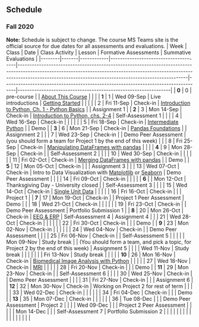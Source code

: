 ## Schedule
### Fall 2020

**Note:** Schedule is subject to change. The course MS Teams site is the official source for due dates for all assessments and evaluations.
| Week   | Class | Date       | Class Activity                       | Lesson                                                                                                                                                                                                                            | Formative Assessments                                                             | Summative Evaluations                                          |
|--------|-------|------------|--------------------------------------|-----------------------------------------------------------------------------------------------------------------------------------------------------------------------------------------------------------------------------------|-----------------------------------------------------------------------------------|----------------------------------------------------------------|
| **0**  | 0     | pre-course |                                      | [About This Course](https://dalpsychneuro.github.io/NESC_3505_textbook/1/why.html)                                                                                                                                                |                                                                                   |                                                                |
| **1**  | 1     | Wed 09-Sep | Live introductions                   | [Getting Started](https://dalpsychneuro.github.io/NESC_3505_textbook/2/learning_objectives.html)                                                                                                                                  |                                                                                   |                                                                |
|        | 2     | Fri 11-Sep | Check-in                             | [Introduction to Python, Ch. 1 - Python Basics](https://learn.datacamp.com/courses/intro-to-python-for-data-science)                                                                                                              |                                                                                   | Assignment 1                                                   |
| **2**  | 3     | Mon 14-Sep | Check-in                             | [Introduction to Python, chs. 2-4](https://learn.datacamp.com/courses/intro-to-python-for-data-science)                                                                                                                           | Self-Assessment 1                                                                 |                                                                |
|        | 4     | Wed 16-Sep | Check-in                             |                                                                                                                                                                                                                                   |                                                                                   |                                                                |
|        | 5     | Fri 18-Sep | Check-in                             | [Intermediate Python](https://learn.datacamp.com/courses/intermediate-python-for-data-science)                                                                                                                                    |                                                                                   | Demo                                                           |
| **3**  | 6     | Mon 21-Sep | Check-in                             | [Pandas Foundations](https://www.datacamp.com/courses/pandas-foundations)                                                                                                                                                         |                                                                                   | Assignment 2                                                   |
|        | 7     | Wed 23-Sep | Check-in                             |                                                                                                                                                                                                                                   | Demo Peer Assessment                                                              | (you should form a team for Project 1 by the end of this week) |
|        | 8     | Fri 25-Sep | Check-in                             | [Manipulating DataFrames with pandas](https://www.datacamp.com/courses/manipulating-dataframes-with-pandas)                                                                                                                       |                                                                                   |                                                                |
| **4**  | 9     | Mon 28-Sep | Check-in                             |                                                                                                                                                                                                                                   | Self-Assessment 2                                                                 |                                                                |
|        | 10    | Wed 30-Sep | Check-in                             |                                                                                                                                                                                                                                   |                                                                                   |                                                                |
|        | 11    | Fri 02-Oct | Check-in                             | [Merging DataFrames with pandas](https://www.datacamp.com/courses/merging-dataframes-with-pandas)                                                                                                                                 |                                                                                   | Demo                                                           |
| **5**  | 12    | Mon 05-Oct | Check-in                             |                                                                                                                                                                                                                                   |                                                                                   | Assignment 3                                                   |
|        | 13    | Wed 07-Oct | Check-in                             | Intro to Data Visualization with [Matplotlib](https://www.datacamp.com/courses/introduction-to-data-visualization-with-matplotlib) or [Seaborn](https://www.datacamp.com/courses/introduction-to-data-visualization-with-seaborn) | Demo Peer Assessment                                                              |                                                                |
|        | 14    | Fri 09-Oct | Check-in                             |                                                                                                                                                                                                                                   |                                                                                   |                                                                |
| **6**  |       | Mon 12-Oct | Thanksgiving Day - University closed |                                                                                                                                                                                                                                   | Self-Assessment 3                                                                 |                                                                |
|        | 15    | Wed 14-Oct | Check-in                             | [Single Unit Data](https://dalpsychneuro.github.io/NESC_3505_textbook/single_unit/introduction.html)                                                                                                                              |                                                                                   |                                                                |
|        | 16    | Fri 16-Oct | Check-in                             |                                                                                                                                                                                                                                   |                                                                                   | Project 1                                                      |
| **7**  | 17    | Mon 19-Oct | Check-in                             |                                                                                                                                                                                                                                   | Project 1 Peer Assessment                                                         | Demo                                                           |
|        | 18    | Wed 21-Oct | Check-in                             |                                                                                                                                                                                                                                   |                                                                                   |                                                                |
|        | 19    | Fri 23-Oct | Check-in                             |                                                                                                                                                                                                                                   | Demo Peer Assessment                                                              | Portfolio Submission 1                                         |
| **8**  | 20    | Mon 26-Oct | Check-in                             | [EEG & ERP](https://dalpsychneuro.github.io/NESC_3505_textbook/eeg/introduction.html)                                                                                                                                             | Self-Assessment 4                                                                 | Assignment 4                                                   |
|        | 21    | Wed 28-Oct | Check-in                             |                                                                                                                                                                                                                                   |                                                                                   |                                                                |
|        | 22    | Fri 30-Oct | Check-in                             |                                                                                                                                                                                                                                   |                                                                                   | Demo                                                           |
| **9**  | 23    | Mon 02-Nov | Check-in                             |                                                                                                                                                                                                                                   |                                                                                   |                                                                |
|        | 24    | Wed 04-Nov | Check-in                             |                                                                                                                                                                                                                                   | Demo Peer Assessment                                                              |                                                                |
|        | 25    | Fri 06-Nov | Check-in                             |                                                                                                                                                                                                                                   | Self-Assessment 5                                                                 |                                                                |
|        |       | Mon 09-Nov | Study break                          |                                                                                                                                                                                                                                   | (You should form a team, and pick a topic, for Project 2 by the end of this week) | Assignment 5                                                   |
|        |       | Wed 11-Nov | Study break                          |                                                                                                                                                                                                                                   |                                                                                   |                                                                |
|        |       | Fri 13-Nov | Study break                          |                                                                                                                                                                                                                                   |                                                                                   |                                                                |
| **10** | 26    | Mon 16-Nov | Check-in                             | [Biomedical Image Analysis with Python](https://www.datacamp.com/courses/biomedical-image-analysis-in-python)                                                                                                                     |                                                                                   |                                                                |
|        | 27    | Wed 18-Nov | Check-in                             | [MRI](https://dalpsychneuro.github.io/NESC_3505_textbook/mri/introduction.html)                                                                                                                                                   |                                                                                   |                                                                |
|        | 28    | Fri 20-Nov | Check-in                             |                                                                                                                                                                                                                                   |                                                                                   | Demo                                                           |
| **11** | 29    | Mon 23-Nov | Check-in                             |                                                                                                                                                                                                                                   | Self-Assessment 6                                                                 |                                                                |
|        | 30    | Wed 25-Nov | Check-in                             |                                                                                                                                                                                                                                   | Demo Peer Assessment                                                              |                                                                |
|        | 31    | Fri 27-Nov | Check-in                             |                                                                                                                                                                                                                                   |                                                                                   | Assignment 6                                                   |
| **12** | 32    | Mon 30-Nov | Check-in                             | Working on Project 2 for rest of term                                                                                                                                                                                             |                                                                                   |                                                                |
|        | 33    | Wed 02-Dec | Check-in                             |                                                                                                                                                                                                                                   |                                                                                   |                                                                |
|        | 34    | Fri 04-Dec | Check-in                             |                                                                                                                                                                                                                                   |                                                                                   | Demo                                                           |
| **13** | 35    | Mon 07-Dec | Check-in                             |                                                                                                                                                                                                                                   |                                                                                   |                                                                |
|        | 36    | Tue 08-Dec |                                      |                                                                                                                                                                                                                                   | Demo Peer Assessment                                                              | Project 2                                                      |
|        |       | Wed 09-Dec |                                      |                                                                                                                                                                                                                                   | Project 2 Peer Assessment                                                         |                                                                |
|        |       | Mon 14-Dec |                                      |                                                                                                                                                                                                                                   | Self-Assessment 7                                                                 | Portfolio Submission 2                                         |
|        |       |            |                                      |                                                                                                                                                                                                                                   |                                                                                   |                                                                |
|        |       |            |                                      |                                                                                                                                                                                                                                   |                                                                                   |                                                                |
